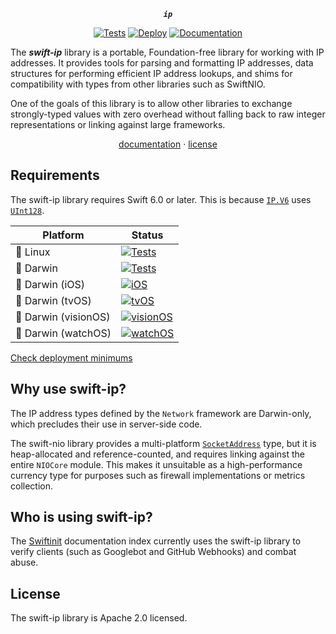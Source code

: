 <div align="center">

***`ip`***

[![Tests](https://github.com/tayloraswift/swift-ip/actions/workflows/Tests.yml/badge.svg)](https://github.com/tayloraswift/swift-ip/actions/workflows/Tests.yml)
[![Deploy](https://github.com/tayloraswift/swift-ip/actions/workflows/Deploy.yml/badge.svg)](https://github.com/tayloraswift/swift-ip/actions/workflows/Deploy.yml)
[![Documentation](https://github.com/tayloraswift/swift-ip/actions/workflows/Documentation.yml/badge.svg)](https://github.com/tayloraswift/swift-ip/actions/workflows/Documentation.yml)

</div>

The ***swift-ip*** library is a portable, Foundation-free library for working with IP addresses. It provides tools for parsing and formatting IP addresses, data structures for performing efficient IP address lookups, and shims for compatibility with types from other libraries such as SwiftNIO.

One of the goals of this library is to allow other libraries to exchange strongly-typed values with zero overhead without falling back to raw integer representations or linking against large frameworks.

<div align="center">

[documentation](https://swiftinit.org/docs/swift-ip/ip) ·
[license](LICENSE)

</div>


## Requirements

The swift-ip library requires Swift 6.0 or later. This is because [`IP.V6`](https://swiftinit.org/docs/swift-ip/ip/ip/v6) uses [`UInt128`](https://swiftinit.org/docs/swift/swift/uint128).


| Platform | Status |
| -------- | ------ |
| 🐧 Linux | [![Tests](https://github.com/tayloraswift/swift-ip/actions/workflows/Tests.yml/badge.svg)](https://github.com/tayloraswift/swift-ip/actions/workflows/Tests.yml) |
| 🍏 Darwin | [![Tests](https://github.com/tayloraswift/swift-ip/actions/workflows/Tests.yml/badge.svg)](https://github.com/tayloraswift/swift-ip/actions/workflows/Tests.yml) |
| 🍏 Darwin (iOS) | [![iOS](https://github.com/tayloraswift/swift-ip/actions/workflows/iOS.yml/badge.svg)](https://github.com/tayloraswift/swift-ip/actions/workflows/iOS.yml) |
| 🍏 Darwin (tvOS) | [![tvOS](https://github.com/tayloraswift/swift-ip/actions/workflows/tvOS.yml/badge.svg)](https://github.com/tayloraswift/swift-ip/actions/workflows/tvOS.yml) |
| 🍏 Darwin (visionOS) | [![visionOS](https://github.com/tayloraswift/swift-ip/actions/workflows/visionOS.yml/badge.svg)](https://github.com/tayloraswift/swift-ip/actions/workflows/visionOS.yml) |
| 🍏 Darwin (watchOS) | [![watchOS](https://github.com/tayloraswift/swift-ip/actions/workflows/watchOS.yml/badge.svg)](https://github.com/tayloraswift/swift-ip/actions/workflows/watchOS.yml) |


[Check deployment minimums](https://swiftinit.org/docs/swift-ip#ss:platform-requirements)


## Why use swift-ip?

The IP address types defined by the `Network` framework are Darwin-only, which precludes their use in server-side code.

The swift-nio library provides a multi-platform [`SocketAddress`](https://swiftinit.org/docs/swift-nio/niocore/socketaddress) type, but it is heap-allocated and reference-counted, and requires linking against the entire `NIOCore` module. This makes it unsuitable as a high-performance currency type for purposes such as firewall implementations or metrics collection.


## Who is using swift-ip?

The [Swiftinit](https://swiftinit.org) documentation index currently uses the swift-ip library to verify clients (such as Googlebot and GitHub Webhooks) and combat abuse.


## License

The swift-ip library is Apache 2.0 licensed.
